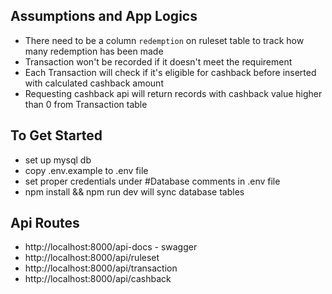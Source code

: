## Assumptions and App Logics

- There need to be a column `redemption` on ruleset table to track how many redemption has been made
- Transaction won't be recorded if it doesn't meet the requirement
- Each Transaction will check if it's eligible for cashback before inserted with calculated cashback amount
- Requesting cashback api will return records with cashback value higher than 0 from Transaction table

## To Get Started

- set up mysql db
- copy .env.example to .env file
- set proper credentials under #Database comments in .env file
- npm install && npm run dev will sync database tables
  
## Api Routes
- http://localhost:8000/api-docs - swagger
- http://localhost:8000/api/ruleset
- http://localhost:8000/api/transaction
- http://localhost:8000/api/cashback